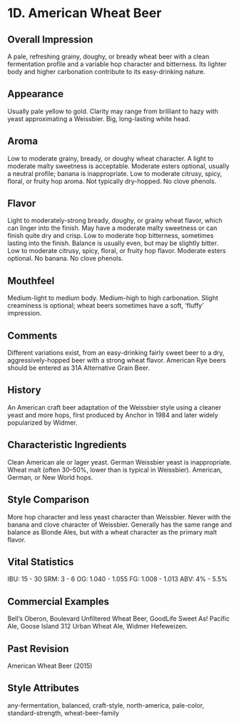 # 1D. American Wheat Beer

## Overall Impression

A pale, refreshing grainy, doughy, or bready wheat beer with a clean fermentation profile and a variable hop character and bitterness. Its lighter body and higher carbonation contribute to its easy-drinking nature.

## Appearance

Usually pale yellow to gold. Clarity may range from brilliant to hazy with yeast approximating a Weissbier. Big, long-lasting white head.

## Aroma

Low to moderate grainy, bready, or doughy wheat character. A light to moderate malty sweetness is acceptable. Moderate esters optional, usually a neutral profile; banana is inappropriate. Low to moderate citrusy, spicy, floral, or fruity hop aroma. Not typically dry-hopped. No clove phenols.

## Flavor

Light to moderately-strong bready, doughy, or grainy wheat flavor, which can linger into the finish. May have a moderate malty sweetness or can finish quite dry and crisp. Low to moderate hop bitterness, sometimes lasting into the finish. Balance is usually even, but may be slightly bitter. Low to moderate citrusy, spicy, floral, or fruity hop flavor. Moderate esters optional. No banana. No clove phenols.

## Mouthfeel

Medium-light to medium body. Medium-high to high carbonation. Slight creaminess is optional; wheat beers sometimes have a soft, ‘fluffy’ impression.

## Comments

Different variations exist, from an easy-drinking fairly sweet beer to a dry, aggressively-hopped beer with a strong wheat flavor. American Rye beers should be entered as 31A Alternative Grain Beer.

## History

An American craft beer adaptation of the Weissbier style using a cleaner yeast and more hops, first produced by Anchor in 1984 and later widely popularized by Widmer.

## Characteristic Ingredients

Clean American ale or lager yeast. German Weissbier yeast is inappropriate. Wheat malt (often 30–50%, lower than is typical in Weissbier). American, German, or New World hops.

## Style Comparison

More hop character and less yeast character than Weissbier. Never with the banana and clove character of Weissbier. Generally has the same range and balance as Blonde Ales, but with a wheat character as the primary malt flavor.

## Vital Statistics

IBU: 15 - 30
SRM: 3 - 6
OG: 1.040 - 1.055
FG: 1.008 - 1.013
ABV: 4% - 5.5%

## Commercial Examples

Bell’s Oberon, Boulevard Unfiltered Wheat Beer, GoodLife Sweet As! Pacific Ale, Goose Island 312 Urban Wheat Ale, Widmer Hefeweizen.

## Past Revision

American Wheat Beer (2015)

## Style Attributes

any-fermentation, balanced, craft-style, north-america, pale-color, standard-strength, wheat-beer-family